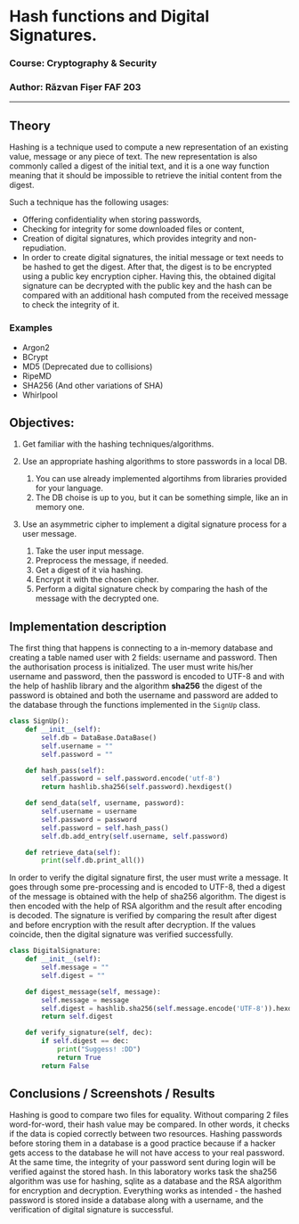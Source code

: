 #  Hash functions and Digital Signatures.

### Course: Cryptography & Security
### Author: Răzvan Fișer FAF 203

----

## Theory
Hashing is a technique used to compute a new representation of an existing value, message or any piece of text. The new representation is also commonly called a digest of the initial text, and it is a one way function meaning that it should be impossible to retrieve the initial content from the digest.

Such a technique has the following usages:

- Offering confidentiality when storing passwords,
- Checking for integrity for some downloaded files or content,
- Creation of digital signatures, which provides integrity and non-repudiation. 
- In order to create digital signatures, the initial message or text needs to be hashed to get the digest. After that, the digest is to be encrypted using a public key encryption cipher. Having this, the obtained digital signature can be decrypted with the public key and the hash can be compared with an additional hash computed from the received message to check the integrity of it.

### Examples
- Argon2
- BCrypt
- MD5 (Deprecated due to collisions)
- RipeMD
- SHA256 (And other variations of SHA)
- Whirlpool


## Objectives:
1. Get familiar with the hashing techniques/algorithms. 
2. Use an appropriate hashing algorithms to store passwords in a local DB. 

   1. You can use already implemented algortihms from libraries provided for your language. 
   2. The DB choise is up to you, but it can be something simple, like an in memory one.

3. Use an asymmetric cipher to implement a digital signature process for a user message.
   1. Take the user input message. 
   2. Preprocess the message, if needed. 
   3. Get a digest of it via hashing. 
   4. Encrypt it with the chosen cipher. 
   5. Perform a digital signature check by comparing the hash of the message with the decrypted one.

## Implementation description
The first thing that happens is connecting to a in-memory database and creating a 
table named user with 2 fields: username and password. Then the authorisation 
process is initialized. The user must write his/her username and password, then the
password is encoded to UTF-8 and with the help of hashlib library and the algorithm
<b>sha256</b> the digest of the password is obtained and both the username and password
are added to the database through the functions implemented in the `SignUp` class.
```py
class SignUp():
    def __init__(self):
        self.db = DataBase.DataBase()
        self.username = ""
        self.password = ""

    def hash_pass(self):
        self.password = self.password.encode('utf-8')
        return hashlib.sha256(self.password).hexdigest()

    def send_data(self, username, password):
        self.username = username
        self.password = password
        self.password = self.hash_pass()
        self.db.add_entry(self.username, self.password)

    def retrieve_data(self):
        print(self.db.print_all())
```
In order to verify the digital signature first, the user must write a message. It goes through some pre-processing and is 
encoded to UTF-8, thed a digest of the message is obtained with the help of sha256
algorithm. The digest is then encoded with the help of RSA algorithm and the result
after encoding is decoded. The signature is verified by comparing the result after 
digest and before encryption with the result after decryption. If the values coincide,
then the digital signature was verified successfully.
```py
class DigitalSignature:
    def __init__(self):
        self.message = ""
        self.digest = ""

    def digest_message(self, message):
        self.message = message
        self.digest = hashlib.sha256(self.message.encode('UTF-8')).hexdigest()
        return self.digest

    def verify_signature(self, dec):
        if self.digest == dec:
            print("Suggess! :DD")
            return True
        return False
```

## Conclusions / Screenshots / Results
Hashing is good to compare two files for equality. 
Without comparing 2 files word-for-word, their hash value may be compared. 
In other words, it checks if the data is copied correctly between two resources.
Hashing passwords before storing them in a database is a good practice because
if a hacker gets access to the database he will not have access to your real password.
At the same time, the integrity of your password sent during login will be
verified against the stored hash.
In this laboratory works task the sha256 algorithm was use for hashing, sqlite as a 
database and the RSA algorithm for encryption and decryption. Everything works as intended - 
the hashed password is stored inside a database along with a username, and the verification
of digital signature is successful.